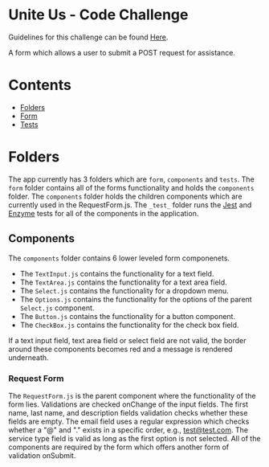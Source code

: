# Unite Us - Code Challenge

Guidelines for this challenge can be found [Here](https://gist.github.com/geoherna/6088fa657d7415dbe0cb7c9aa255b69d). 
 
A form which allows a user to submit a POST request for assistance. 

# Contents

- [Folders](#folders)
- [Form](#form)
- [Tests](#tests)

# Folders 
The app currently has 3 folders which are ```form```, ```components``` and ```tests```. The ```form``` folder contains all of the forms functionality and holds the ```components``` folder. The ```components``` folder holds the children components which are currently used in the RequestForm.js. The ```_test_``` folder runs the [Jest](jestjs.io) and [Enzyme](https://airbnb.io/enzyme/) tests for all of the components in the application.

## Components
The `components` folder contains 6 lower leveled form componenets. 
* The `TextInput.js` contains the functionality for a text field. 
* The `TextArea.js` contains the functionality for a text area field. 
* The `Select.js` contains the functionality for a dropdown menu. 
* The `Options.js` contains the functionality for the options of the parent `Select.js` component. 
* The `Button.js` contains the functionality for a button component. 
* The `CheckBox.js` contains the functionality for the check box field. 

If a text input field, text area field or select field are not valid, the border around these components becomes red and a message is rendered underneath. 

### Request Form
The ```RequestForm.js``` is the parent component where the functionality of the form lies. Validations are checked onChange of the input fields. The first name, last name, and description fields validation checks whether these fields are empty. The email field uses a regular expression which checks whether a "@" and "." exists in a specific order, e.g., test@test.com. The service type field is valid as long as the first option is not selected. All of the components are required by the form which offers another form of validation onSubmit. 

